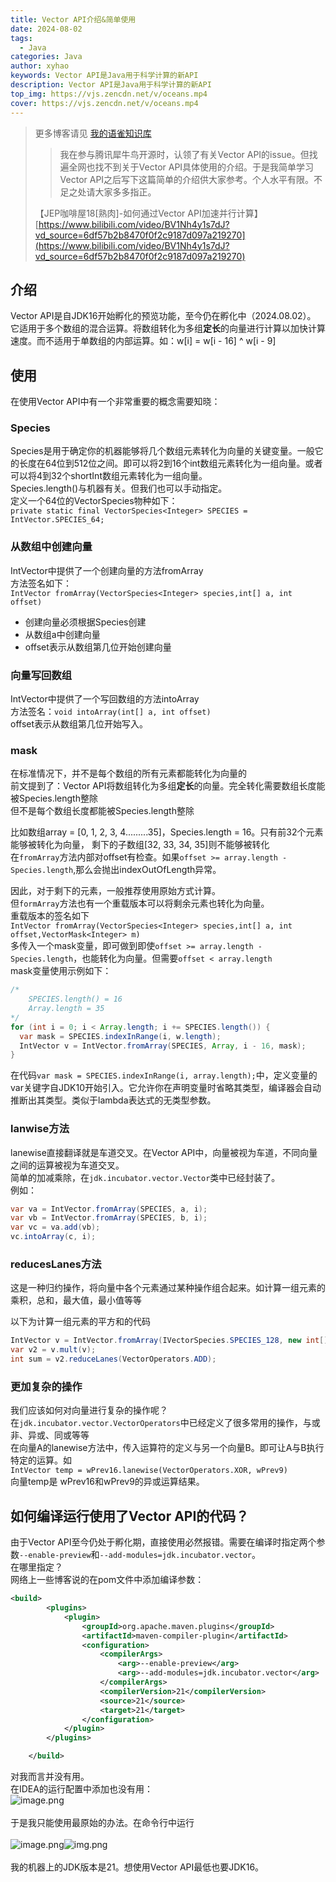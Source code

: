 ```yaml
---
title: Vector API介绍&简单使用
date: 2024-08-02
tags:
  - Java
categories: Java
author: xyhao
keywords: Vector API是Java用于科学计算的新API
description: Vector API是Java用于科学计算的新API
top_img: https://vjs.zencdn.net/v/oceans.mp4
cover: https://vjs.zencdn.net/v/oceans.mp4
---
```


> 更多博客请见 [我的语雀知识库](https://www.yuque.com/u41117719/xd1qgc)  
> > 我在参与腾讯犀牛鸟开源时，认领了有关Vector API的issue。但找遍全网也找不到关于Vector API具体使用的介绍。于是我简单学习Vector API之后写下这篇简单的介绍供大家参考。个人水平有限。不足之处请大家多多指正。
> 
> 【JEP咖啡屋18[熟肉]-如何通过Vector API加速并行计算】[https://www.bilibili.com/video/BV1Nh4y1s7dJ?vd_source=6df57b2b8470f0f2c9187d097a219270](https://www.bilibili.com/video/BV1Nh4y1s7dJ?vd_source=6df57b2b8470f0f2c9187d097a219270)

<a name="x9C3R"></a>
## 介绍
Vector API是自JDK16开始孵化的预览功能，至今仍在孵化中（2024.08.02）。<br />它适用于多个数组的混合运算。将数组转化为多组**定长**的向量进行计算以加快计算速度。而不适用于单数组的内部运算。如：w[i] = w[i - 16] ^ w[i - 9] 
<a name="QW5vV"></a>
## 使用
在使用Vector API中有一个非常重要的概念需要知晓：
<a name="Y0XS5"></a>
### Species
Species是用于确定你的机器能够将几个数组元素转化为向量的关键变量。一般它的长度在64位到512位之间。即可以将2到16个int数组元素转化为一组向量。或者可以将4到32个shortInt数组元素转化为一组向量。<br />Species.length()与机器有关。但我们也可以手动指定。<br />定义一个64位的VectorSpecies物种如下：<br />`private static final VectorSpecies<Integer> SPECIES = IntVector.SPECIES_64;`

<a name="IJQSt"></a>
### 从数组中创建向量
IntVector中提供了一个创建向量的方法fromArray<br />方法签名如下：<br />`IntVector fromArray(VectorSpecies<Integer> species,int[] a, int offset)`

- 创建向量必须根据Species创建
- 从数组a中创建向量
- offset表示从数组第几位开始创建向量
<a name="il9lc"></a>
### 向量写回数组
IntVector中提供了一个写回数组的方法intoArray<br />方法签名：`void intoArray(int[] a, int offset)`<br />
offset表示从数组第几位开始写入。

<a name="sKbf1"></a>
### mask
在标准情况下，并不是每个数组的所有元素都能转化为向量的<br />
前文提到了：Vector API将数组转化为多组**定长**的向量。完全转化需要数组长度能被Species.length整除<br />
但不是每个数组长度都能被Species.length整除<br />

比如数组array = [0, 1, 2, 3, 4.........35]，Species.length = 16。只有前32个元素能够被转化为向量，
剩下的子数组[32, 33, 34, 35]则不能够被转化<br />
在`fromArray`方法内部对offset有检查。如果`offset >= array.length - Species.length`,那么会抛出indexOutOfLength异常。<br />

因此，对于剩下的元素，一般推荐使用原始方式计算。<br />
但`formArray`方法也有一个重载版本可以将剩余元素也转化为向量。<br />重载版本的签名如下<br />
`IntVector fromArray(VectorSpecies<Integer> species,int[] a, int offset,VectorMask<Integer> m)`<br />
多传入一个mask变量，即可做到即使`offset >= array.length - Species.length`，也能转化为向量。但需要`offset < array.length`<br />
mask变量使用示例如下：
```java
/*
    SPECIES.length() = 16
    Array.length = 35
*/
for (int i = 0; i < Array.length; i += SPECIES.length()) {
  var mask = SPECIES.indexInRange(i, w.length);
  IntVector v = IntVector.fromArray(SPECIES, Array, i - 16, mask);
}
```
在代码`var mask = SPECIES.indexInRange(i, array.length);`中，定义变量的var关键字自JDK10开始引入。它允许你在声明变量时省略其类型，编译器会自动推断出其类型。类似于lambda表达式的无类型参数。

<a name="xV4bn"></a>
### lanwise方法
lanewise直接翻译就是车道交叉。在Vector API中，向量被视为车道，不同向量之间的运算被视为车道交叉。<br />简单的加减乘除，在`jdk.incubator.vector.Vector`类中已经封装了。<br />例如：
```java
var va = IntVector.fromArray(SPECIES, a, i);
var vb = IntVector.fromArray(SPECIES, b, i);
var vc = va.add(vb);
vc.intoArray(c, i);
```

### reducesLanes方法
这是一种归约操作，将向量中各个元素通过某种操作组合起来。如计算一组元素的乘积，总和，最大值，最小值等等

以下为计算一组元素的平方和的代码
```java
IntVector v = IntVector.fromArray(IVectorSpecies.SPECIES_128, new int[]{1, 2, 3, 4});
var v2 = v.mult(v);
int sum = v2.reduceLanes(VectorOperators.ADD);
```


### 更加复杂的操作
我们应该如何对向量进行复杂的操作呢？<br />在`jdk.incubator.vector.VectorOperators`中已经定义了很多常用的操作，与或非、异或、同或等等<br />在向量A的lanewise方法中，传入运算符的定义与另一个向量B。即可让A与B执行特定的运算。如<br />`IntVector temp = wPrev16.lanewise(VectorOperators.XOR, wPrev9)`<br />向量temp是 wPrev16和wPrev9的异或运算结果。



<a name="ZdbWo"></a>
## 如何编译运行使用了Vector API的代码？
由于Vector API至今仍处于孵化期，直接使用必然报错。需要在编译时指定两个参数`--enable-preview`和`--add-modules=jdk.incubator.vector`。<br />在哪里指定？<br />网络上一些博客说的在pom文件中添加编译参数：
```xml
<build>
        <plugins>
            <plugin>
                <groupId>org.apache.maven.plugins</groupId>
                <artifactId>maven-compiler-plugin</artifactId>
                <configuration>
                    <compilerArgs>
                        <arg>--enable-preview</arg>
                        <arg>--add-modules=jdk.incubator.vector</arg>
                    </compilerArgs>
                    <compilerVersion>21</compilerVersion>
                    <source>21</source>
                    <target>21</target>
                </configuration>
            </plugin>
        </plugins>

    </build>
```
对我而言并没有用。<br />在IDEA的运行配置中添加也没有用：<br />![image.png](https://raw.githubusercontent.com/Juzi-xyhao/Juzi-xyhao.github.io/master/assets/articleSource/2024-08-02-VectorAPI/img_1.png)<br /><br />
于是我只能使用最原始的办法。在命令行中运行<br /><br />![image.png](https://raw.githubusercontent.com/Juzi-xyhao/Juzi-xyhao.github.io/master/assets/articleSource/2024-08-02-VectorAPI/img_2.png)![img.png](https://raw.githubusercontent.com/Juzi-xyhao/Juzi-xyhao.github.io/master/assets/articleSource/2024-08-02-VectorAPI/img_3.png)<br /><br />
我的机器上的JDK版本是21。想使用Vector API最低也要JDK16。<br /><br />



